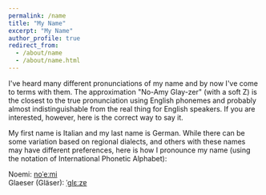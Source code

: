 ```yaml
---
permalink: /name
title: "My Name"
excerpt: "My Name"
author_profile: true
redirect_from: 
  - /about/name
  - /about/name.html
---
```


I've heard many different pronunciations of my name and by now I've come to terms with them. The approximation "No-Amy Glay-zer" (with a soft Z) is the closest to the true pronunciation using English phonemes and probably almost indistinguishable from the real thing for English speakers. If you are interested, however, here is the correct way to say it.

My first name is Italian and my last name is German. While there can be some variation based on regional dialects, and others with these names may have different preferences, here is how I pronounce my name (using the notation of International Phonetic Alphabet):

Noemi: [noˈeːmi](https://en.wikipedia.org/wiki/Help:IPA/Italian)  
Glaeser (Gläser): [ˈɡlɛːzɐ](https://en.wikipedia.org/wiki/Help:IPA/Standard_German)